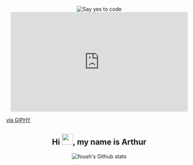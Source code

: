 <p align="center">
  <img src="https://media2.giphy.com/media/FPbnShq1h1IS5FQyPD/giphy.gif" alt="Say yes to code" />
  <iframe src="https://giphy.com/embed/hrRJ41JB2zlgZiYcCw" width="480" height="270" frameBorder="0" class="giphy-embed" allowFullScreen></iframe><p><a href="https://giphy.com/gifs/memecandy-hrRJ41JB2zlgZiYcCw">via GIPHY</a></p>
</p>
<h2 align="center">Hi <img width="30px" src="https://media.tenor.com/images/3b388fe03da271d2674faf85eb7c3fcd/tenor.gif">, my name is Arthur</h2>
<p align="center">
  <img src="https://github-readme-stats.vercel.app/api?username=arthurseredaa&show_icons=true&border=true" alt="foush's Github stats">
</p><br>


